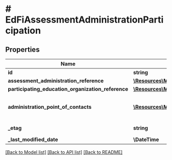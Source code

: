 # # EdFiAssessmentAdministrationParticipation

## Properties

Name | Type | Description | Notes
------------ | ------------- | ------------- | -------------
**id** | **string** |  | [optional]
**assessment_administration_reference** | [**\Resources\Model\EdFiAssessmentAdministrationReference**](EdFiAssessmentAdministrationReference.md) |  |
**participating_education_organization_reference** | [**\Resources\Model\EdFiEducationOrganizationReference**](EdFiEducationOrganizationReference.md) |  |
**administration_point_of_contacts** | [**\Resources\Model\EdFiAssessmentAdministrationParticipationAdministrationPointOfContact[]**](EdFiAssessmentAdministrationParticipationAdministrationPointOfContact.md) | An unordered collection of assessmentAdministrationParticipationAdministrationPointOfContacts. Pre-identified contacts for education organizations administering the assessment. | [optional]
**_etag** | **string** | A unique system-generated value that identifies the version of the resource. | [optional]
**_last_modified_date** | **\DateTime** | The date and time the resource was last modified. | [optional]

[[Back to Model list]](../../README.md#models) [[Back to API list]](../../README.md#endpoints) [[Back to README]](../../README.md)
